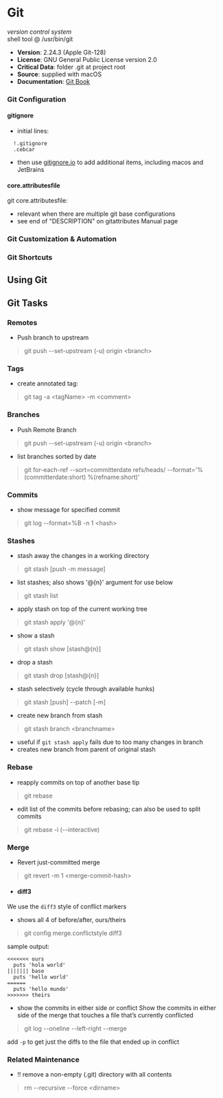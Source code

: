 # Git

*version control system*<br/>
shell tool @ /usr/bin/git<br/>
  - **Version**: 2.24.3 (Apple Git-128)<br/>
  - **License**: GNU General Public License version 2.0<br/>
  - **Critical Data**: folder .git at project root<br/>
  - **Source**: supplied with macOS<br/>
  - **Documentation**: [Git Book](https://git-scm.com/book/en/v2)

### **Git Configuration**<br/>

#### gitignore
- initial lines:
```.gitignore
  !.gitignore
  .cebcar
```
- then use [gitignore.io](http://gitignore.io) to add additional items, including macos and JetBrains

#### core.attributesfile
git core.attributesfile:
- relevant when there are multiple git base configurations
- see end of "DESCRIPTION" on gitattributes Manual page

### **Git Customization &amp; Automation**<br/>

### **Git Shortcuts**<br/>

## Using Git<br/>

## Git Tasks

### Remotes
- Push branch to upstream
> git push --set-upstream (-u) origin &lt;branch&gt;

### Tags
- create annotated tag:
> git tag -a &lt;tagName&gt; -m &lt;comment&gt;

### Branches
- Push Remote Branch
> git push --set-upstream (-u) origin &lt;branch&gt;

- list branches sorted by date
> git for-each-ref --sort=committerdate refs/heads/ --format='%(committerdate:short) %(refname:short)'

### Commits
- show message for specified commit
> git log --format=%B -n 1 &lt;hash&gt;

### Stashes
- stash away the changes in a working directory
> git stash [push -m message]

- list stashes; also shows '@{n}' argument for use below
> git stash list

- apply stash on top of the current working tree
> git stash apply '@{n}'

- show a stash
> git stash show [stash@{n}]

- drop a stash
> git stash drop [stash@{n}]

- stash selectively (cycle through available hunks)
> git stash [push] --patch [-m]

- create new branch from stash
> git stash branch &lt;branchname&gt;<br>

  - useful if `git stash apply` fails due to too many changes in branch
  - creates new branch from parent of original stash

### Rebase
- reapply commits on top of another base tip
> git rebase
- edit list of the commits before rebasing; can also be used to split commits
> git rebase -i (--interactive)

### Merge
- Revert just-committed merge
> git revert -m 1 &lt;merge-commit-hash&gt;

- #### diff3
We use the `diff3` style of conflict markers
- shows all 4 of before/after, ours/theirs
> git config merge.conflictstyle diff3

  sample output:
  ```plaintext
  <<<<<<< ours
    puts 'hola world'
  ||||||| base
    puts 'hello world'
  ======
    puts 'hello mundo'
  >>>>>>> theirs
  ```

- show the commits in either side or conflict
Show the commits in either side of the merge that touches a file that’s currently conflicted
> git log --oneline --left-right --merge

add `-p` to get just the diffs to the file that ended up in conflict

### Related Maintenance
- !! remove a non-empty (.git) directory with all contents
> rm --recursive --force &lt;dirname&gt;

